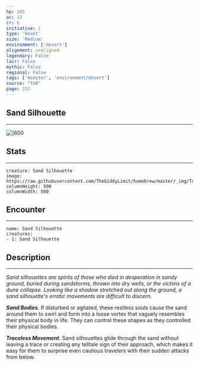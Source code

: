 ```yaml
---
hp: 105
ac: 12
cr: 6
initiative: 1
type: 'beast'    
size: 'Medium'
environment: ['desert']
alignment: unaligned
legendary: False
lair: False
mythic: False
regional: False
tags: ['monster', 'environment/desert']
source: "ToB"
page: 332
---
```


## Sand Silhouette
---

![|600](https://raw.githubusercontent.com/TheGiddyLimit/homebrew/master/_img/ToB/Sand%20Silhouette.webp)

## Stats
---

```statblock
creature: Sand Silhouette
image: https://raw.githubusercontent.com/TheGiddyLimit/homebrew/master/_img/ToB/token/Sand%20Silhouette.png
columnHeight: 500
columnWidth: 500
```

## Encounter
---

```encounter-table
name: Sand Silhouette
creatures:
- 1: Sand Silhouette
```

## Description
---
_Sand silhouettes are spirits of those who died in desperation in sandy ground, buried during sandstorms, thrown into dry wells, or the victims of a dune collapse. Looking like a shadow stretched out along the ground, a sand silhouette's erratic movements are difficult to discern._

**_Sand Bodies_**. If disturbed or agitated, these restless souls cause the sand around them to swirl and form into a loose vortex that vaguely resembles their physical body in life. They can control these shapes as they controlled their physical bodies.

**_Traceless Movement_**. Sand silhouettes glide through the sand without leaving a trace or creating any telltale sign of their approach, which makes it easy for them to surprise even cautious travelers with their sudden attacks from below.






